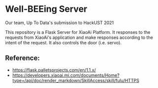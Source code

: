 # Well-BEEing Server

Our team, Up To Data's submission to HackUST 2021

This repository is a Flask Server for XiaoAi Platform. It responses to the requests from XiaoAi's application and make responses according to the intent of the request. It also controls the door (i.e. servo).

## Reference:
- https://flask.palletsprojects.com/en/1.1.x/
- https://developers.xiaoai.mi.com/documents/Home?type=/api/doc/render_markdown/SkillAccess/skill/fulu/HTTPS
